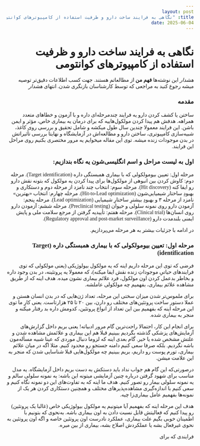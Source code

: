 ```yaml
---
layout: post
title: "نگاهی به فرایند ساخت دارو و ظرفیت استفاده از کامپیوترهای کوانتومی"
date: 2025-06-04
---
```


<style>
body {
  direction: rtl;
  text-align: right;
  font-family: Gandom;
}
</style>

#  نگاهی به فرایند ساخت دارو و ظرفیت استفاده از کامپیوترهای کوانتومی

_هشدار_
 این نوشته‌ها **فهم من** از مطالعاتم هستند. جهت کسب اطلاعات دقیق‌تر توصیه میشه رجوع کنید به مراجعی که توسط کارشناسان بازنگری شدن.
انتهای _هشدار_

### مقدمه
ساختن یا کشف کردن دارو یه فرایند چندمرحله‌ای داره و با آزمون و خطاهای متعدد همراهه. هدفش هم پیدا کردن مولکول‌هاییه که برای درمان یه بیماری خاص، مؤثر و ایمن باشن. این فرایند معمولا چندین سال طول میکشه و شامل تحقیق و بررسی روی کاغذ، شبیه‌سازی کامپیوتری، ساختن دارو و مطالعه‌اش در آزمایشگاه و نهایتا بررسی تأثیراتش در بدن موجودات زنده میشه. توی این مقاله میخوایم یه مرور مختصری بکنیم روی مراحل این فرایند.

### اول به لیست مراحل و اسم انگلیسی‌شون یه نگاه بندازیم:
مرحله اول: تعیین بیومولکولی که با بیماری همبستگی داره (Target identification).
مرحله دوم: کاوش کردن بین انبوهی از مولکول‌ها برای پیدا کردن یه مولکول که بتونه نقش دارو رو ایفا کنه (Hit discovery).
مرحله سوم: انتخاب چند نامزد از مرحله دوم و دستکاری و بهبودِ ساختار شیمیایی‌شون (Hit-to-Lead optimization).
مرحله چهارم: انتخاب «بهترین» نامزد از مرحله ۳ و بهبودِ بیشترِ ساختارِ شیمیایی (Lead optimization).
مرحله پنجم: آزمودن دارو روی نمونه سلولی و حیوان (Preclinical testing).
مرحله ششم: آزمودن دارو روی انسان‌ها (Clinical trial).
مرحله هفتم: تأییدیه گرفتن از مرجع سلامت ملی و پایش ایمنی بلندمدت دارو (Regulatory approval and post-market surveillance).

در ادامه با جزئیات بیشتر به هر مرحله می‌پردازیم.

### مرحله اول: تعیین بیومولکولی که با بیماری همبستگی داره (Target identification)

فرضی که توی این مرحله داریم اینه که یه مولکول بیولوژیکی (یعنی مولکولی که توی فرایند‌های حیاتیِ موجوداتِ زنده نقش ایفا میکنه)، که معمولا یه پروتئینه، در بدن وجود داره و بخاطر بدعمل کردن اون مولکول، فرد علائم بیماری نشون میده. هدف اینه که از طریق مشاهده علائم بیماری، بفهمیم چه مولکولی عاملشه. 

برای ملموس‌تر شدن میزان سختی این مرحله، تعداد ژن‌هایی که در بدن انسان هستن و عملا دستور ساخت پروتئین‌های مختلف رو دارن، بین ۲۰ تا ۲۵  هزارتاست. یعنی کارِ ما توی این مرحله اینه که بفهمیم بین این تعداد از انواع پروتئین، کدومش داره بد رفتار میکنه و منجر به بیماری شده.

 برای انجام این کار، احتمالا راحت‌ترین گام مرور ادبیاته! یعنی بریم داخل گزارش‌های آزمایش‌های پزشکی گذشته بگردیم ببینیم قبلا هم این بیماری و علائمش مشاهده شدن و علتش مشخص شده یا خیر. گام بعدی اینه که لزوما دنبال موردی که عینا شبیه مسأله‌مون باشه نگردیم. بلکه صرفا سعی کنیم دامنه جستجو رو محدود کنیم. مثلا اگه در میان علائم بیماری، تورم پوست رو داریم، بریم ببینیم چه مولکول‌هایی قبلا شناسایی شدن که منجر به این علامت میشن. 

درصورتی‌که این گام هم جواب نداد باید دستکش به دست بریم داخل آزمایشگاه. یه مدل مناسب برای شهود گرفتن درباره چنین آزمایشی میتونه این باشه: یه نمونه سلولی سالم و یه نمونه سلولی بیمار رو تصور کنیم. هدف ما اینه که به تفاوت‌های این دو نمونه نگاه کنیم و سعی کنیم با اندازه‌گیری مشاهده‌پذیرهای مختلف و همچنین دستکاری کردن هر یک از نمونه‌ها بفهمیم عامل بیماری‌زا چیه.

هدف این مرحله اینه که بفهمیم آیا میتونیم یه مولکول بیولوژیکی خاص (غالبا یک پروتئین) رو پیدا کنیم که فعالیتش قابل نسبت دادن به اون بیماری باشه. به‌نحوی که بتونیم با اطمینان خوبی بگیم علت بیماری، عملکرد نادرست اون پروتئین خاصه و اگه اون پروتئین به نحوی غیرفعال بشه یا عملکردش اصلاح بشه، بیماری از بین میره.

فرایندی که برای